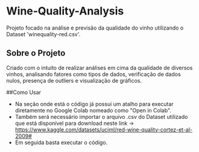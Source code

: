 # Wine-Quality-Analysis
Projeto focado na análise e previsão da qualidade do vinho utilizando o Dataset 'winequality-red.csv'.

## Sobre o Projeto
Criado com o intuito de realizar análises em cima da qualidade de diversos vinhos, analisando fatores como tipos de dados, verificação de dados nulos, presença de outliers e visualização de gráficos.

##Como Usar
- Na seção onde está o código já possui um atalho para executar diretamente no Google Colab nomeado como "Open in Colab".
- Também será necessário importar o arquivo .csv do Dataset utilizado que está disponível para download neste link -> https://www.kaggle.com/datasets/uciml/red-wine-quality-cortez-et-al-2009#
- Em seguida basta executar o código.
